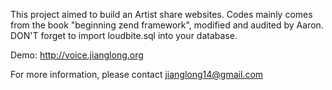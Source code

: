 This project aimed to build an Artist share websites. Codes mainly comes from the book "beginning zend framework", modified and audited by Aaron. 
DON'T forget to import loudbite.sql into your database. 

Demo: http://voice.jianglong.org

For more information, please contact jianglong14@gmail.com
